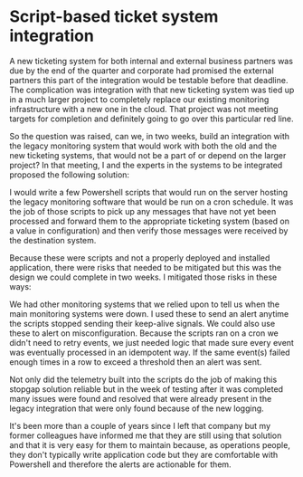 # Script-based ticket system integration
A new ticketing system for both internal and external business partners was due by the end of the quarter and corporate had promised the external partners this part of the integration would be testable before that deadline.  The complication was integration with that new ticketing system was tied up in a much larger project to completely replace our existing monitoring infrastructure with a new one in the cloud.  That project was not meeting targets for completion and definitely going to go over this particular red line.

So the question was raised, can we, in two weeks, build an integration with the legacy monitoring system that would work with both the old and the new ticketing systems, that would not be a part of or depend on the larger project?  In that meeting, I and the experts in the systems to be integrated proposed the following solution:  

I would write a few Powershell scripts that would run on the server hosting the legacy monitoring software that would be run on a cron schedule.  It was the job of those scripts to pick up any messages that have not yet been processed and forward them to the appropriate ticketing system (based on a value in configuration) and then verify those messages were received by the destination system.  

Because these were scripts and not a properly deployed and installed application, there were risks that needed to be mitigated but this was the design we could complete in two weeks.  I mitigated those risks in these ways:

We had other monitoring systems that we relied upon to tell us when the main monitoring systems were down.  I used these to send an alert anytime the scripts stopped sending their keep-alive signals.  We could also use these to alert on misconfiguration.  Because the scripts ran on a cron we didn't need to retry events, we just needed logic that made sure every event was eventually processed in an idempotent way.  If the same event(s) failed enough times in a row to exceed a threshold then an alert was sent.

Not only did the telemetry built into the scripts do the job of making this stopgap solution reliable but in the week of testing after it was completed many issues were found and resolved that were already present in the legacy integration that were only found because of the new logging.

It's been more than a couple of years since I left that company but my former colleagues have informed me that they are still using that solution and that it is very easy for them to maintain because, as operations people, they don't typically write application code but they are comfortable with Powershell and therefore the alerts are actionable for them.
